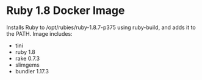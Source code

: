 # Ruby 1.8 Docker Image

Installs Ruby to /opt/rubies/ruby-1.8.7-p375 using ruby-build, and adds it to
the PATH. Image includes:

* tini
* ruby 1.8
* rake 0.7.3
* slimgems
* bundler 1.17.3
